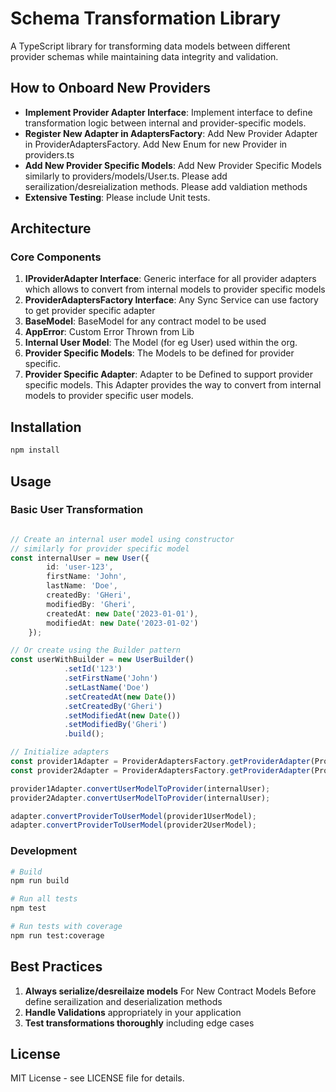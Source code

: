 # Schema Transformation Library

A TypeScript library for transforming data models between different provider schemas while maintaining data integrity and validation.

## How to Onboard New Providers

- **Implement Provider Adapter Interface**: Implement interface to define transformation logic between internal and provider-specific models.
- **Register New Adapter in AdaptersFactory**: Add New Provider Adapter in ProviderAdaptersFactory. Add New Enum for new Provider in providers.ts
- **Add New Provider Specific Models**: Add New Provider Specific Models similarly to providers/models/User.ts. Please add serailization/desreialization methods. Please add valdiation methods
- **Extensive Testing**: Please include Unit tests.

## Architecture

### Core Components

1. **IProviderAdapter Interface**: Generic interface for all provider adapters which allows to convert from internal models to provider specific models
2. **ProviderAdaptersFactory Interface**: Any Sync Service can use factory to get provider specific adapter
3. **BaseModel**: BaseModel for any contract model to be used
4. **AppError**: Custom Error Thrown from Lib
5. **Internal User Model**: The Model (for eg User) used within the org.
6. **Provider Specific Models**: The Models to be defined for provider specific.
7. **Provider Specific Adapter**: Adapter to be Defined to support provider specific models. This Adapter provides the way to convert from internal models to provider specific user models.

## Installation

```bash
npm install
```

## Usage

### Basic User Transformation

```typescript

// Create an internal user model using constructor
// similarly for provider specific model
const internalUser = new User({
        id: 'user-123',
        firstName: 'John',
        lastName: 'Doe',
        createdBy: 'GHeri',
        modifiedBy: 'Gheri',
        createdAt: new Date('2023-01-01'),
        modifiedAt: new Date('2023-01-02')
    });

// Or create using the Builder pattern
const userWithBuilder = new UserBuilder()
            .setId('123')
            .setFirstName('John')
            .setLastName('Doe')
            .setCreatedAt(new Date())
            .setCreatedBy('Gheri')
            .setModifiedAt(new Date())
            .setModifiedBy('Gheri')
            .build();

// Initialize adapters
const provider1Adapter = ProviderAdaptersFactory.getProviderAdapter(Provider1, Version1)
const provider2Adapter = ProviderAdaptersFactory.getProviderAdapter(Provider2, Version1)

provider1Adapter.convertUserModelToProvider(internalUser);
provider2Adapter.convertUserModelToProvider(internalUser);

adapter.convertProviderToUserModel(provider1UserModel);
adapter.convertProviderToUserModel(provider2UserModel);

```

### Development

```bash
# Build
npm run build

# Run all tests
npm test

# Run tests with coverage
npm run test:coverage

```

## Best Practices

1. **Always serialize/desreilaize models** For New Contract Models Before define serailization and deserialization methods
2. **Handle Validations** appropriately in your application
3. **Test transformations thoroughly** including edge cases


## License

MIT License - see LICENSE file for details. 